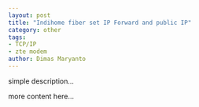 ```yaml
---
layout: post
title: "Indihome fiber set IP Forward and public IP"
category: other
tags: 
- TCP/IP
- zte modem
author: Dimas Maryanto
---
```


simple description...
<!--more-->

more content here...